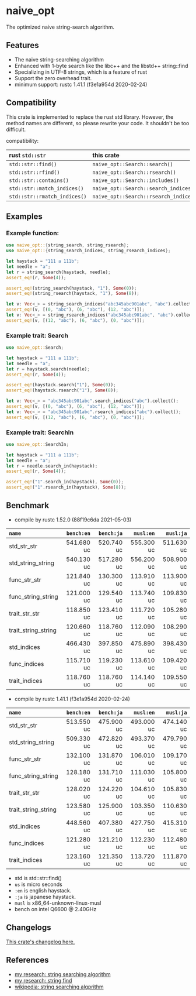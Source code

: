 # naive_opt
The optimized naive string-search algorithm.

## Features

* The naive string-searching algorithm
* Enhanced with 1-byte search like the libc++ and the libstd++ string::find
* Specializing in UTF-8 strings, which is a feature of rust
* Support the zero overhead trait.
* minimum support: rustc 1.41.1 (f3e1a954d 2020-02-24)

## Compatibility

This crate is implemented to replace the rust std library.
However, the method names are different, so please rewrite your code.
It shouldn't be too difficult.

compatibility:

| rust `std::str`              | this crate                             |
|:-----------------------------|:---------------------------------------|
| `std::str::find()`           | `naive_opt::Search::search()`          |
| `std::str::rfind()`          | `naive_opt::Search::rsearch()`         |
| `std::str::contains()`       | `naive_opt::Search::includes()`        |
| `std::str::match_indices()`  | `naive_opt::Search::search_indices()`  |
| `std::str::rmatch_indices()` | `naive_opt::Search::rsearch_indices()` |


## Examples

### Example function:

```rust
use naive_opt::{string_search, string_rsearch};
use naive_opt::{string_search_indices, string_rsearch_indices};

let haystack = "111 a 111b";
let needle = "a";
let r = string_search(haystack, needle);
assert_eq!(r, Some(4));

assert_eq!(string_search(haystack, "1"), Some(0));
assert_eq!(string_rsearch(haystack, "1"), Some(8));

let v: Vec<_> = string_search_indices("abc345abc901abc", "abc").collect();
assert_eq!(v, [(0, "abc"), (6, "abc"), (12, "abc")]);
let v: Vec<_> = string_rsearch_indices("abc345abc901abc", "abc").collect();
assert_eq!(v, [(12, "abc"), (6, "abc"), (0, "abc")]);
```

### Example trait: Search

```rust
use naive_opt::Search;

let haystack = "111 a 111b";
let needle = "a";
let r = haystack.search(needle);
assert_eq!(r, Some(4));

assert_eq!(haystack.search("1"), Some(0));
assert_eq!(haystack.rsearch("1"), Some(8));

let v: Vec<_> = "abc345abc901abc".search_indices("abc").collect();
assert_eq!(v, [(0, "abc"), (6, "abc"), (12, "abc")]);
let v: Vec<_> = "abc345abc901abc".rsearch_indices("abc").collect();
assert_eq!(v, [(12, "abc"), (6, "abc"), (0, "abc")]);
```

### Example trait: SearchIn

```rust
use naive_opt::SearchIn;

let haystack = "111 a 111b";
let needle = "a";
let r = needle.search_in(haystack);
assert_eq!(r, Some(4));

assert_eq!("1".search_in(haystack), Some(0));
assert_eq!("1".rsearch_in(haystack), Some(8));
```

## Benchmark

- compile by rustc 1.52.0 (88f19c6da 2021-05-03)

|         `name`          | `bench:en`  | `bench:ja`  |  `musl:en`  |  `musl:ja`  |
|:------------------------|------------:|------------:|------------:|------------:|
| std_str_str             |  541.680 uc |  520.740 uc |  555.300 uc |  511.630 uc |
| std_string_string       |  540.130 uc |  517.280 uc |  556.200 uc |  508.900 uc |
| func_str_str            |  121.840 uc |  130.300 uc |  113.910 uc |  113.900 uc |
| func_string_string      |  121.000 uc |  129.540 uc |  113.740 uc |  109.830 uc |
| trait_str_str           |  118.850 uc |  123.410 uc |  111.720 uc |  105.280 uc |
| trait_string_string     |  120.660 uc |  118.760 uc |  112.090 uc |  108.290 uc |
| std_indices             |  466.430 uc |  397.850 uc |  475.890 uc |  398.430 uc |
| func_indices            |  115.710 uc |  119.230 uc |  113.610 uc |  109.420 uc |
| trait_indices           |  118.760 uc |  118.760 uc |  114.140 uc |  109.550 uc |

- compile by rustc 1.41.1 (f3e1a954d 2020-02-24)

|         `name`          | `bench:en`  | `bench:ja`  |  `musl:en`  |  `musl:ja`  |
|:------------------------|------------:|------------:|------------:|------------:|
| std_str_str             |  513.550 uc |  475.900 uc |  493.000 uc |  474.140 uc |
| std_string_string       |  509.330 uc |  472.820 uc |  493.370 uc |  479.790 uc |
| func_str_str            |  132.100 uc |  131.870 uc |  106.010 uc |  109.170 uc |
| func_string_string      |  128.180 uc |  131.710 uc |  111.030 uc |  105.800 uc |
| trait_str_str           |  128.020 uc |  124.220 uc |  104.610 uc |  105.830 uc |
| trait_string_string     |  123.580 uc |  125.900 uc |  103.350 uc |  110.630 uc |
| std_indices             |  448.560 uc |  407.380 uc |  427.750 uc |  415.310 uc |
| func_indices            |  121.280 uc |  121.210 uc |  112.230 uc |  112.480 uc |
| trait_indices           |  123.160 uc |  121.350 uc |  113.720 uc |  111.870 uc |

- std is std::str::find()
- `us` is micro seconds
- `:en` is english haystack.
- `:ja` is japanese haystack.
- `musl` is x86_64-unknown-linux-musl
- bench on intel Q6600 @ 2.40GHz


## Changelogs

[This crate's changelog here.](https://github.com/aki-akaguma/naive_opt/blob/main/CHANGELOG.md)


## References

- [my research: string searching algorithm](https://github.com/aki-akaguma/cmp_string_searching_algorithm)
- [my research: string find](https://github.com/aki-akaguma/cmp_string_find)
- [wikipedia: string searching algprithm](https://en.wikipedia.org/wiki/String-searching_algorithm)
